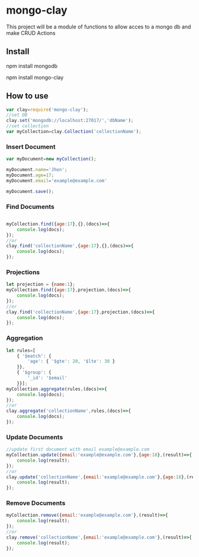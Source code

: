 # mongo-clay
This project will be a module  of functions to allow acces to a mongo db and make CRUD Actions
## Install

npm install mongodb 

npm install mongo-clay

## How to use
```javascript
var clay=require('mongo-clay');
//set DB 
clay.set('mongodb://localhost:27017/','dbName');
//set collection
var myCollection=clay.Collection('collectionName');
```
	
### Insert Document
```javascript
var myDocument=new myCollection();

myDocument.name='Jhon';
myDocument.age=17;
myDocument.email='example@example.com'

myDocument.save();
```

### Find Documents
```javascript

myCollection.find({age:17},{},(docs)=>{
	console.log(docs);
});
//or
clay.find('collectionName',{age:17},{},(docs)=>{
	console.log(docs);
});
```

### Projections 
```javascript
let projection = {name:1};
myCollection.find({age:17},projection,(docs)=>{
	console.log(docs);
});
//or
clay.find('collectionName',{age:17},projection,(docs)=>{
	console.log(docs);
});
```

### Aggregation
```javascript
let rules=[
	{ '$match': {
		'age': { '$gte': 20, '$lte': 30 }
	}},
	{ '$group': {
		'_id': '$email'
	}}];
myCollection.aggregate(rules,(docs)=>{
	console.log(docs);
});
//or
clay.aggregate('collectionName',rules,(docs)=>{
	console.log(docs);
});
```

### Update Documents

```javascript
//update first document with email example@example.com
myCollection.update({email:'example@example.com'},{age:18},(result)=>{
	console.log(result);
});
//or
clay.update('collectionName',{email:'example@example.com'},{age:18},(result)=>{
	console.log(result);
});
```

### Remove Documents
```javascript	
myCollection.remove({email:'example@example.com'},(result)=>{
	console.log(result);
});
//or
clay.remove('collectionName',{email:'example@example.com'},(result)=>{
	console.log(result);
});

```
